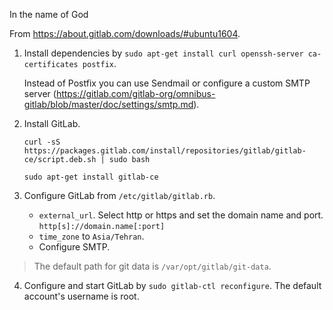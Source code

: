 In the name of God

From https://about.gitlab.com/downloads/#ubuntu1604.

1. Install dependencies by `sudo apt-get install curl openssh-server ca-certificates postfix`.

   Instead of Postfix you can use Sendmail or configure a custom SMTP server (https://gitlab.com/gitlab-org/omnibus-gitlab/blob/master/doc/settings/smtp.md).

2. Install GitLab.

   ```
   curl -sS https://packages.gitlab.com/install/repositories/gitlab/gitlab-ce/script.deb.sh | sudo bash

   sudo apt-get install gitlab-ce
   ```

3. Configure GitLab from `/etc/gitlab/gitlab.rb`.

   -  `external_url`. Select http or https and set the domain name and port. `http[s]://domain.name[:port]`
   -  `time_zone` to `Asia/Tehran`.
   -  Configure SMTP.

>  The default path for git data is `/var/opt/gitlab/git-data`.

4. Configure and start GitLab by `sudo gitlab-ctl reconfigure`. The default account's username is root.